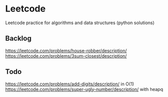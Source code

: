 # Leetcode

Leetcode practice for algorithms and data structures (python solutions)

## Backlog

https://leetcode.com/problems/house-robber/description/  
https://leetcode.com/problems/3sum-closest/description/ 

## Todo

https://leetcode.com/problems/add-digits/description/ in O(1)  
https://leetcode.com/problems/super-ugly-number/description/ with heapq  
